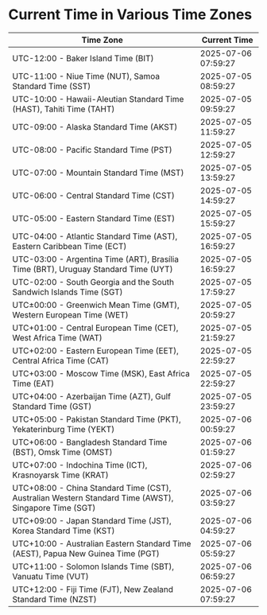 # Current Time in Various Time Zones

| Time Zone | Current Time |
|-----------|--------------|
| UTC-12:00 - Baker Island Time (BIT) | 2025-07-06 07:59:27 |
| UTC-11:00 - Niue Time (NUT), Samoa Standard Time (SST) | 2025-07-05 08:59:27 |
| UTC-10:00 - Hawaii-Aleutian Standard Time (HAST), Tahiti Time (TAHT) | 2025-07-05 09:59:27 |
| UTC-09:00 - Alaska Standard Time (AKST) | 2025-07-05 11:59:27 |
| UTC-08:00 - Pacific Standard Time (PST) | 2025-07-05 12:59:27 |
| UTC-07:00 - Mountain Standard Time (MST) | 2025-07-05 13:59:27 |
| UTC-06:00 - Central Standard Time (CST) | 2025-07-05 14:59:27 |
| UTC-05:00 - Eastern Standard Time (EST) | 2025-07-05 15:59:27 |
| UTC-04:00 - Atlantic Standard Time (AST), Eastern Caribbean Time (ECT) | 2025-07-05 16:59:27 |
| UTC-03:00 - Argentina Time (ART), Brasília Time (BRT), Uruguay Standard Time (UYT) | 2025-07-05 16:59:27 |
| UTC-02:00 - South Georgia and the South Sandwich Islands Time (SGT) | 2025-07-05 17:59:27 |
| UTC±00:00 - Greenwich Mean Time (GMT), Western European Time (WET) | 2025-07-05 20:59:27 |
| UTC+01:00 - Central European Time (CET), West Africa Time (WAT) | 2025-07-05 21:59:27 |
| UTC+02:00 - Eastern European Time (EET), Central Africa Time (CAT) | 2025-07-05 22:59:27 |
| UTC+03:00 - Moscow Time (MSK), East Africa Time (EAT) | 2025-07-05 22:59:27 |
| UTC+04:00 - Azerbaijan Time (AZT), Gulf Standard Time (GST) | 2025-07-05 23:59:27 |
| UTC+05:00 - Pakistan Standard Time (PKT), Yekaterinburg Time (YEKT) | 2025-07-06 00:59:27 |
| UTC+06:00 - Bangladesh Standard Time (BST), Omsk Time (OMST) | 2025-07-06 01:59:27 |
| UTC+07:00 - Indochina Time (ICT), Krasnoyarsk Time (KRAT) | 2025-07-06 02:59:27 |
| UTC+08:00 - China Standard Time (CST), Australian Western Standard Time (AWST), Singapore Time (SGT) | 2025-07-06 03:59:27 |
| UTC+09:00 - Japan Standard Time (JST), Korea Standard Time (KST) | 2025-07-06 04:59:27 |
| UTC+10:00 - Australian Eastern Standard Time (AEST), Papua New Guinea Time (PGT) | 2025-07-06 05:59:27 |
| UTC+11:00 - Solomon Islands Time (SBT), Vanuatu Time (VUT) | 2025-07-06 06:59:27 |
| UTC+12:00 - Fiji Time (FJT), New Zealand Standard Time (NZST) | 2025-07-06 07:59:27 |
